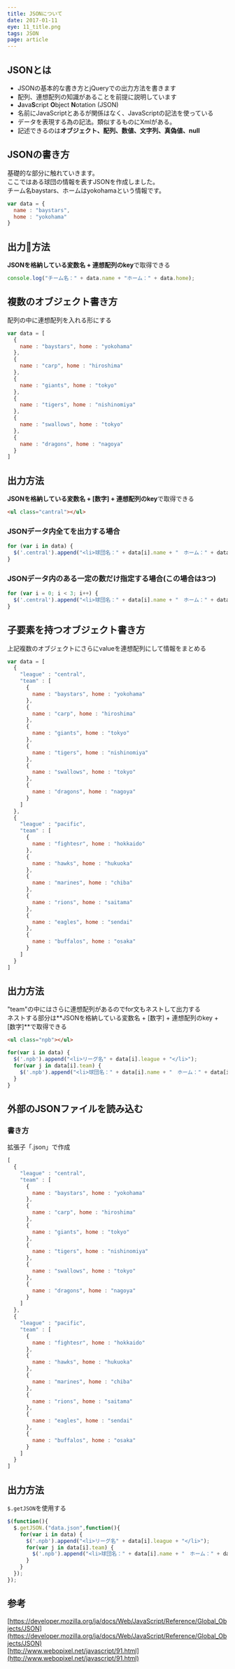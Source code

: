 ```yaml
---
title: JSONについて
date: 2017-01-11
eye: 11_title.png
tags: JSON
page: article
---
```


## JSONとは
- JSONの基本的な書き方とjQueryでの出力方法を書きます
- 配列、連想配列の知識があることを前提に説明しています
- **J**ava**S**cript **O**bject **N**otation (JSON)
- 名前にJavaScriptとあるが関係はなく、JavaScriptの記法を使っている
- データを表現する為の記法。類似するものにXmlがある。
- 記述できるのは**オブジェクト、配列、数値、文字列、真偽値、null**


## JSONの書き方
基礎的な部分に触れていきます。  
ここではある球団の情報を表すJSONを作成しました。  
チーム名baystars、ホームはyokohamaという情報です。

```javascript
var data = {
  name : "baystars",
  home : "yokohama"
}
```

## 出力方法
**JSONを格納している変数名 + 連想配列のkey**で取得できる

```javascript
console.log("チーム名：" + data.name + "ホーム：" + data.home);
```

## 複数のオブジェクト書き方
配列の中に連想配列を入れる形にする

```javascript
var data = [
  {
    name : "baystars", home : "yokohama"
  },
  {
    name : "carp", home : "hiroshima"
  },
  {
    name : "giants", home : "tokyo"
  },
  {
    name : "tigers", home : "nishinomiya"
  },
  {
    name : "swallows", home : "tokyo"
  },
  {
    name : "dragons", home : "nagoya"
  }
]
```

## 出力方法
**JSONを格納している変数名 + [数字] + 連想配列のkey**で取得できる

```html
<ul class="cantral"></ul>
```

### JSONデータ内全てを出力する場合

```javascript
for (var i in data) {
  $('.central').append("<li>球団名：" + data[i].name + "　ホーム：" + data[i].home + "</li>");
}
```

### JSONデータ内のある一定の数だけ指定する場合(この場合は3つ)

```javascript
for (var i = 0; i < 3; i++) {
  $('.central').append("<li>球団名：" + data[i].name + "　ホーム：" + data[i].home);
}
```

## 子要素を持つオブジェクト書き方
上記複数のオブジェクトにさらにvalueを連想配列にして情報をまとめる

```javascript
var data = [
  {
    "league" : "central",
    "team" : [
      {
        name : "baystars", home : "yokohama"
      },
      {
        name : "carp", home : "hiroshima"
      },
      {
        name : "giants", home : "tokyo"
      },
      {
        name : "tigers", home : "nishinomiya"
      },
      {
        name : "swallows", home : "tokyo"
      },
      {
        name : "dragons", home : "nagoya"
      }
    ]
  },
  {
    "league" : "pacific",
    "team" : [
      {
        name : "fightesr", home : "hokkaido"
      },
      {
        name : "hawks", home : "hukuoka"
      },
      {
        name : "marines", home : "chiba"
      },
      {
        name : "rions", home : "saitama"
      },
      {
        name : "eagles", home : "sendai"
      },
      {
        name : "buffalos", home : "osaka"
      }
    ]
  }
]
```

## 出力方法
"team"の中にはさらに連想配列があるのでfor文もネストして出力する<br>
ネストする部分は**JSONを格納している変数名 + [数字] + 連想配列のkey + [数字]**で取得できる

```html
<ul class="npb"></ul>
```

```javascript
for(var i in data) {
  $('.npb').append("<li>リーグ名" + data[i].league + "</li>");
  for(var j in data[i].team) {
    $('.npb').append("<li>球団名：" + data[i].name + "　ホーム：" + data[i].home + "</li>");
  }
}
```

## 外部のJSONファイルを読み込む
### 書き方
拡張子「.json」で作成

```javascript
[
  {
    "league" : "central",
    "team" : [
      {
        name : "baystars", home : "yokohama"
      },
      {
        name : "carp", home : "hiroshima"
      },
      {
        name : "giants", home : "tokyo"
      },
      {
        name : "tigers", home : "nishinomiya"
      },
      {
        name : "swallows", home : "tokyo"
      },
      {
        name : "dragons", home : "nagoya"
      }
    ]
  },
  {
    "league" : "pacific",
    "team" : [
      {
        name : "fightesr", home : "hokkaido"
      },
      {
        name : "hawks", home : "hukuoka"
      },
      {
        name : "marines", home : "chiba"
      },
      {
        name : "rions", home : "saitama"
      },
      {
        name : "eagles", home : "sendai"
      },
      {
        name : "buffalos", home : "osaka"
      }
    ]
  }
]
```

## 出力方法
`$.getJSON`を使用する

```javascript
$(function(){
  $.getJSON.("data.json",function(){
    for(var i in data) {
      $('.npb').append("<li>リーグ名" + data[i].league + "</li>");
      for(var j in data[i].team) {
        $('.npb').append("<li>球団名：" + data[i].name + "　ホーム：" + data[i].home + "</li>");
      }
    }
  });
});
```



## 参考
[https://developer.mozilla.org/ja/docs/Web/JavaScript/Reference/Global_Objects/JSON](https://developer.mozilla.org/ja/docs/Web/JavaScript/Reference/Global_Objects/JSON)  
[http://www.webopixel.net/javascript/91.html](http://www.webopixel.net/javascript/91.html)
